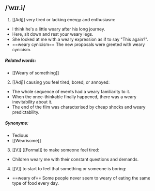 ## /ˈwɪr.i/  
1. [[Adj]]
very tired or lacking energy and enthusiasm:

- I think he's a little weary after his long journey.
- Here, sit down and rest your weary legs.
- She looked at me with a weary expression as if to say "This again?".
- ==weary cynicism==
The new proposals were greeted with weary cynicism.

##### Related words:
- [[Weary of something]]

2. [[Adj]]
causing you feel tired, bored, or annoyed:

- The whole sequence of events had a weary familiarity to it.
- When the once-thinkable finally happened, there was a weary inevitability about it.
- The end of the film was characterised by cheap shocks and weary predictability.

##### Synonyms:
- Tedious
- [[Wearisome]]

3. [[V]]  [[Formal]]
to make someone feel tired:

- Children weary me with their constant questions and demands.

4. [[V]]
to start to feel that something or someone is boring:

- ==weary of==
Some people never seem to weary of eating the same type of food every day.